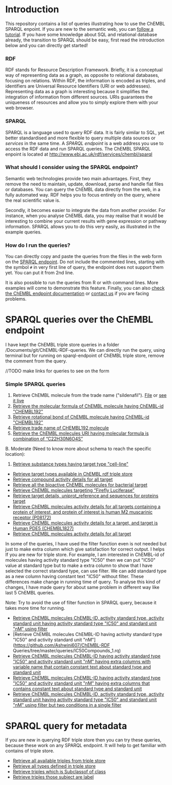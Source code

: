 # Introduction

This repository contains a list of queries illustrating how to use the ChEMBL SPARQL enpoint. If you are new to the
semantic web, you can [follow a tutorial](http://www.cambridgesemantics.com/semantic-university/introduction-to-the-semantic-web). If you have some knowledge about SQL and relational database already, the transition to SPARQL should be easy, first read the introduction below and you can directly get started!

### RDF

RDF stands for Resource Description Framework. Briefly, it is a conceptual way of representing data as a graph, as opposite to relational databases, focusing on relations. Within RDF, the information is encoded as triples, and identifiers are Universal Resource Identifiers (URI or web addresses). Representing data as a graph is interesting because it simplifies the integration of information from different sources. URIs guarantees the uniqueness of resources and allow you to simply explore them with your web browser.

### SPARQL

SPARQL is a language used to query RDF data. It is fairly similar to SQL, yet better standardised and more flexible to query multiple data sources or *services* in the same time. A *SPARQL endpoint* is a web address you use to access the RDF data and run SPARQL queries. The ChEMBL SPARQL enpoint is located at http://www.ebi.ac.uk/rdf/services/chembl/sparql

### What should I consider using the SPARQL endpoint?

Semantic web technologies provide two main advantages. First, they remove the need to maintain, update, download, parse and handle flat files or databases. You can query the ChEMBL data directly from the web, in a fully automated way. RDF helps you to focus entirely on the query, where the real scientific value is.

Secondly, it becomes easier to integrate the data from another provider. For instance, when you analyse ChEMBL data, you may realise that it would be interesting to combine your current results with gene expression or pathway information. SPARQL allows you to do this very easily, as illustrated in the example queries.

### How do I run the queries?

You can directly copy and paste the queries from the files in the web form on the [SPARQL endpoint](http://www.ebi.ac.uk/rdf/services/chembl/sparql). Do not include the commented lines, starting with the symbol `#` in very first line of query, the endpoint does not support them yet. You can put it from 2nd line.

It is also possible to run the queries from R or with command lines. More examples will come to demonstrate this feature. Finally, you can also [check the ChEMBL endpoint documentation](http://www.ebi.ac.uk/rdf/services/chembl/sparql) or [contact us](http://www.ebi.ac.uk/rdf/documentation/chembl) if you are facing problems.

# SPARQL queries over the ChEMBL endpoint

I have kept the ChEMBL triple store queries in a folder /Documents/git/ChEMBL-RDF-queries. We can directly run the query, using terminal but for running on sparql-endpoint of ChEMBL triple store, remove the comment from the query.

//TODO make links for queries to see on the form

### Simple SPARQL queries

1. Retrieve ChEMBL molecule from the trade name ("sildenafil"). [File](https://github.com/Ashwini607/ChEMBL-RDF-Queries/tree/master/queries/moleculeSourceForTradeName.rq) or [see it live](http://www.ebi.ac.uk/rdf/services/chembl/sparql?query=PREFIX+rdf%3A+%3Chttp%3A%2F%2Fwww.w3.org%2F1999%2F02%2F22-rdf-syntax-ns%23%3E%0D%0APREFIX+rdfs%3A+%3Chttp%3A%2F%2Fwww.w3.org%2F2000%2F01%2Frdf-schema%23%3E%0D%0APREFIX+owl%3A+%3Chttp%3A%2F%2Fwww.w3.org%2F2002%2F07%2Fowl%23%3E%0D%0APREFIX+xsd%3A+%3Chttp%3A%2F%2Fwww.w3.org%2F2001%2FXMLSchema%23%3E%0D%0APREFIX+dc%3A+%3Chttp%3A%2F%2Fpurl.org%2Fdc%2Felements%2F1.1%2F%3E%0D%0APREFIX+dcterms%3A+%3Chttp%3A%2F%2Fpurl.org%2Fdc%2Fterms%2F%3E%0D%0APREFIX+dbpedia2%3A+%3Chttp%3A%2F%2Fdbpedia.org%2Fproperty%2F%3E%0D%0APREFIX+dbpedia%3A+%3Chttp%3A%2F%2Fdbpedia.org%2F%3E%0D%0APREFIX+foaf%3A+%3Chttp%3A%2F%2Fxmlns.com%2Ffoaf%2F0.1%2F%3E%0D%0APREFIX+skos%3A+%3Chttp%3A%2F%2Fwww.w3.org%2F2004%2F02%2Fskos%2Fcore%23%3E%0D%0APREFIX+cco%3A+%3Chttp%3A%2F%2Frdf.ebi.ac.uk%2Fterms%2Fchembl%23%3E%0D%0A%0D%0A%0D%0A%0D%0ASELECT+%3Fo%0D%0AWHERE+%7B%0D%0A++%3Fo+%3Fp+cco%3ASubstance+.%0D%0A++%3Fo+cco%3AsubstanceType+%3Fs%0D%0A%7D&render=HTML&limit=25&offset=0#lodestart-sparql-results)
2. [Retrieve the molecular formula of ChEMBL molecule having ChEMBL-id "CHEMBL192"](https://github.com/Ashwini607/ChEMBL-RDF-Queries/tree/master/queries/molFormulaof192Molecule.rq)
3. [Retrieve rotational bond of ChEMBL molecule having ChEMBL-id  "CHEMBL192"](https://github.com/Ashwini607/ChEMBL-RDF-Queries/tree/master/queries/rotbonOf192Molecule.rq)
4. [Retrieve trade name of CHEMBL192 molecule](https://github.com/Ashwini607/ChEMBL-RDF-Queries/tree/master/queries/tradeNameOf192Molecule.rq)
5. [Retrieve the ChEMBL molecules URI having molecular formula is combination of “C22H30N6O4S”](https://github.com/Ashwini607/ChEMBL-RDF-Queries/tree/master/queries/sourceForMolecularFormula.rq)

B. Moderate (Need to know more about schema to reach the specific location):

1. [Retrieve substance types having target type "cell-line"](https://github.com/Ashwini607/ChEMBL-RDF-Queries/tree/master/queries/substanceTypeToCell-line.rq)
- [Retrieve target types available in ChEMBL rdf triple store](https://github.com/Ashwini607/ChEMBL-RDF-Queries/tree/master/queries/targetType.rq)
- [Retrieve compound activity details for all target]( https://github.com/Ashwini607/ChEMBL-RDF-Queries/tree/master/queries/compoundActDetails.rq)
- [Retrieve all the bioactive ChEMBL molecules for bacterial target]( https://github.com/Ashwini607/ChEMBL-RDF-Queries/tree/master/queries/bacterialTargetData.rq)
- [Retrieve ChEMBL molecules targeting “Firefly Luciferase”]( https://github.com/Ashwini607/ChEMBL-RDF-Queries/tree/master/queries/compoundToFirLuciferase.rq)
- [Retrieve target details, uniprot_reference and sequences for proteins target]( https://github.com/Ashwini607/ChEMBL-RDF-Queries/tree/master/queries/compoundDetailsForProteinTar.rq)
- [Retrieve ChEMBL molecules activity details for all targets containing a protein of interest, and protein of interest is human M2 muscarinic receptor (P08172)]( https://github.com/Ashwini607/ChEMBL-RDF-Queries/tree/master/queries/P08172CompActAssTarDet.rq)
- [Retrieve ChEMBL molecules activity details for a target, and target is Human PDE5 (CHEMBL1827)]( https://github.com/Ashwini607/ChEMBL-RDF-Queries/tree/master/queries/detailsForTarget.rq)
- [Retrieve ChEMBL molecules activity details for all target]( https://github.com/Ashwini607/ChEMBL-RDF-Queries/tree/master/queries/compoundActDetails.rq)

In some of the queries, I have used the filter function even is not needed but just to make extra column which give satisfaction for correct output. I helps If you are new for triple store.
For example, I am interested in ChEMBL-id of molecules having activity standard type "IC50" then we can put "IC50" value at standard type but to make a extra column to show that I have selected the correct standard type, can use filter. We can add standard type as a
new column having constant text "IC50" without filter. These differences make change in running time of query. To analyse this kind of changes, I have made query for about same problem in different way like last 5 ChEMBL queries.  

Note: Try to avoid the use of filter function in SPARQL query, because it takes more time for running.

- [Retrieve ChEMBL molecules ChEMBL-ID, activity standard type, activity standard unit having activity standard type "IC50" and standard unit "nM" using filter]( https://github.com/Ashwini607/ChEMBL-RDF-Queries/tree/master/queries/IC50Compounds.rq)
- [Retrieve ChEMBL molecules ChEMBL-ID having activity standard type "IC50" and activity standard unit "nM"](https://github.com/Ashwini607/ChEMBL-RDF Queries/tree/master/queries/IC50Compounds_1.rq)
- [Retrieve ChEMBL molecules ChEMBL-ID having activity standard type "IC50" and activity standard unit "nM" having extra columns with variable name that contain constant text about standard type and standard unit](https://github.com/Ashwini607/ChEMBL-RDF-Queries/tree/master/queries/IC50Compounds_2.rq)
- [Retrieve ChEMBL molecules ChEMBL-ID having activity standard type "IC50" and activity standard unit "nM" having extra columns that contains constant text about standard type and standard unit](https://github.com/Ashwini607/ChEMBL-RDF-Queries/tree/master/queries/IC50Compounds_3.rq)
- [Retrieve ChEMBL molecules ChEMBL-ID, activity standard type, activity standard unit having activity standard type "IC50" and standard unit "nM" using filter but two conditions in a single filter]( https://github.com/Ashwini607/ChEMBL-RDF-Queries/tree/master/queries/IC50Compounds_4.rq)


# SPARQL query for metadata

 If you are new in querying RDF triple store then you can try these queries, because these work on any SPARQL endpoint. It will help to get familiar with contains of triple store.  
 
- [Retrieve all available triples from triple store]( https://github.com/Ashwini607/ChEMBL-RDF-Queries/tree/master/metadataQueries/metadataQuery1.rq)
- [Retrieve all types defined in triple store]( https://github.com/Ashwini607/ChEMBL-RDF-Queries/tree/master/metadataQueries/metadataQuery2.rq)
- [Retrieve triples which is Subclassof of class]( https://github.com/Ashwini607/ChEMBL-RDF-Queries/tree/master/metadataQueries/metadataQuery3.rq)
- [Retrieve triples those subject are label]( https://github.com/Ashwini607/ChEMBL-RDF-Queries/tree/master/metadataQueries/metadataQuery4.rq)
